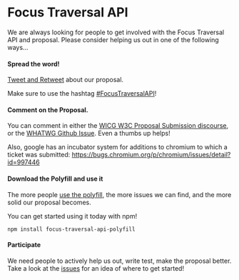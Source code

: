 # Focus Traversal API

We are always looking for people to get involved with the Focus Traversal API and proposal. Please consider helping us out in one of the following ways...

#### Spread the word!

[Tweet and Retweet](https://ctt.ac/H1IoF) about our proposal.

Make sure to use the hashtag [#FocusTraversalAPI](https://twitter.com/search?q=%23FocusTraversalAPI&src=typd)!

#### Comment on the Proposal.

You can comment in either the [WICG W3C Proposal Submission discourse](https://discourse.wicg.io/t/proposal-focus-traversal-api/3427), or the [WHATWG Github Issue](https://github.com/whatwg/html/issues/4784). Even a thumbs up helps!

Also, google has an incubator system for additions to chromium to which a ticket was submitted: https://bugs.chromium.org/p/chromium/issues/detail?id=997446

#### Download the Polyfill and use it

The more people [use the polyfill](./README.md#focus-traversal-api), the more issues we can find, and the more solid our proposal becomes.

You can get started using it today with npm!

```
npm install focus-traversal-api-polyfill
```

#### Participate

We need people to actively help us out, write test, make the proposal better.  Take a look at the [issues](https://github.com/awesomeeng/FocusTraversalAPI/issues) for an idea of where to get started!
